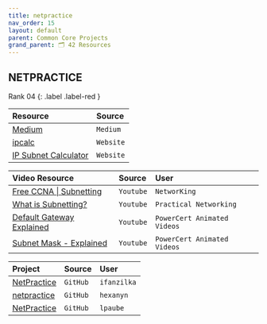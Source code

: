 ```yaml
---
title: netpractice
nav_order: 15
layout: default
parent: Common Core Projects
grand_parent: 🗂️ 42 Resources
---
```


## **NETPRACTICE**

Rank 04
{: .label .label-red }

| Resource                                                                     | Source    |
| :--------------------------------------------------------------------------- | :-------- |
| [Medium](https://medium.com/@imyzf/netpractice-2d2b39b6cf0a)                 | `Medium`  |
| [ipcalc](https://linuxhint.com/ipcalc-command-linux)                         | `Website` |
| [IP Subnet Calculator](https://www.calculator.net/ip-subnet-calculator.html) | `Website` |

| Video Resource                                                              | Source    | User |
| :-------------------------------------------------------------------------- | :-------- | :--- |
| [Free CCNA \| Subnetting](https://youtu.be/Ct4PU6CyvTQ?si=nzX1L8dw5cVbiA3F) | `Youtube` | `NetworKing` |
| [What is Subnetting?](https://youtu.be/BWZ-MHIhqjM)                         | `Youtube` | `Practical Networking` |
| [Default Gateway Explained](https://youtu.be/pCcJFdYNamc)                   | `Youtube` | `PowerCert Animated Videos` |
| [Subnet Mask - Explained](https://youtu.be/s_Ntt6eTn94)                     | `Youtube` | `PowerCert Animated Videos` |

| Project                                                 | Source    | User |
| :------------------------------------------------------ | :-------- | :--- |
| [NetPractice](https://github.com/ifanzilka/NetPractice) | `GitHub` | `ifanzilka` |
| [netpractice](https://git.hexanyn.fr/42/netpractice)    | `GitHub` | `hexanyn` |
| [NetPractice](https://github.com/lpaube/NetPractice)    | `GitHub` | `lpaube` |